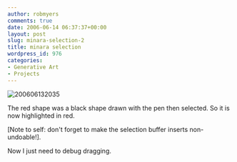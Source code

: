 ```yaml
---
author: robmyers
comments: true
date: 2006-06-14 06:37:37+00:00
layout: post
slug: minara-selection-2
title: minara selection
wordpress_id: 976
categories:
- Generative Art
- Projects
---
```


  
![200606132035](/wp-content/uploads/2006/06/200606132035.jpg)  


  
The red shape was a black shape drawn with the pen then selected. So it is now highlighted in red.  


  
[Note to self: don't forget to make the selection buffer inserts non-undoable!].  


  
Now I just need to debug dragging.  


  


